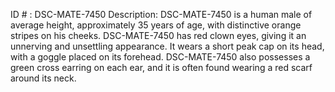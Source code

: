 ID # : DSC-MATE-7450
Description: DSC-MATE-7450 is a human male of average height, approximately 35 years of age, with distinctive orange stripes on his cheeks. DSC-MATE-7450 has red clown eyes, giving it an unnerving and unsettling appearance. It wears a short peak cap on its head, with a goggle placed on its forehead. DSC-MATE-7450 also possesses a green cross earring on each ear, and it is often found wearing a red scarf around its neck.
